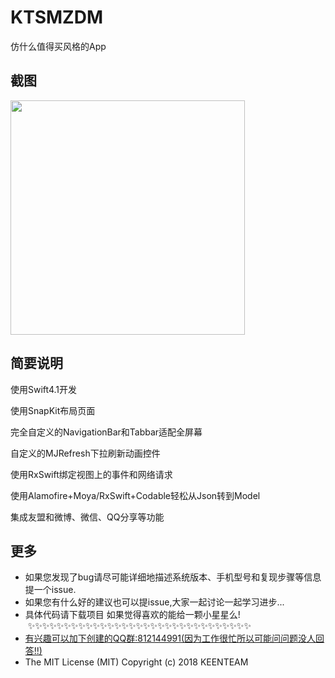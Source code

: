 # KTSMZDM
仿什么值得买风格的App

## 截图

<img src="/KTSMZDM/pic1.png" width="375">


## 简要说明

使用Swift4.1开发

使用SnapKit布局页面

完全自定义的NavigationBar和Tabbar适配全屏幕

自定义的MJRefresh下拉刷新动画控件

使用RxSwift绑定视图上的事件和网络请求

使用Alamofire+Moya/RxSwift+Codable轻松从Json转到Model

集成友盟和微博、微信、QQ分享等功能

##  更多 

- 如果您发现了bug请尽可能详细地描述系统版本、手机型号和复现步骤等信息 提一个issue.
- 如果您有什么好的建议也可以提issue,大家一起讨论一起学习进步...
- 具体代码请下载项目  如果觉得喜欢的能给一颗小星星么!  ✨✨✨✨✨✨✨✨✨✨✨✨✨✨✨✨✨✨✨✨✨✨✨✨✨✨✨✨✨✨✨
- [有兴趣可以加下创建的QQ群:812144991(因为工作很忙所以可能问问题没人回答!!)](//shang.qq.com/wpa/qunwpa?idkey=ebd8d6809c83b4d6b4a18b688621cb73ded0cce092b4d1f734e071a58dd37c26) <a target="_blank" href="http://wpa.qq.com/msgrd?v=3&uin=294005139&site=qq&menu=yes"></a>
- The MIT License (MIT)                  Copyright (c) 2018 KEENTEAM
